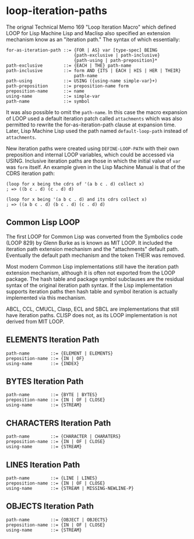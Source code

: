 # loop-iteration-paths

The orignal Technical Memo 169 "Loop Iteration Macro" which defined
LOOP for Lisp Machine Lisp and Maclisp also specified an extension
mechanism know as an "iteration path." The syntax of which
essentially:

```
for-as-iteration-path ::= {FOR | AS} var [type-spec] BEING
                          {path-exclusive | path-inclusive}
                          {path-using | path-preposition}*
path-exclusive        ::= {EACH | THE} path-name
path-inclusive        ::= form AND {ITS | EACH | HIS | HER | THEIR}
                          path-name
path-using            ::= USING ({using-name simple-var}+)
path-preposition      ::= preposition-name form
preposition-name      ::= name
using-name            ::= simple-var
path-name             ::= symbol
```

It was also possible to omit the `path-name`. In this case the macro
expansion of LOOP used a default iteration patch called `attachments`
which was also permitted to rewrite the for-as-iteration-path clause
at expansion time.  Later, Lisp Machine Lisp used the path named
`default-loop-path` instead of `attachments`.

New iteration paths were created using `DEFINE-LOOP-PATH` with their
own preposition and internal LOOP variables, which could be accessed
via USING. Inclusive iteration paths are those in which the initial
value of `var` was `form` itself. An example given in the Lisp Machine
Manual is that of the CDRS iteration path:

```common-lisp
(loop for x being the cdrs of '(a b c . d) collect x)
; => ((b c . d) (c . d) d)

(loop for x being '(a b c . d) and its cdrs collect x)
; => ((a b c . d) (b c . d) (c . d) d)
```

## Common Lisp LOOP

The first LOOP for Common Lisp was converted from the Symbolics code
(LOOP 829) by Glenn Burke as is known as MIT LOOP. It included the
iteration path extension mechanism and the "attachments" default
path. Eventually the default path mechanism and the token THEIR was
removed.

Most modern Common Lisp implementations still have the iteration path
extension mechanism, although it is often not exported from the LOOP
package. The hash table and package symbol subclauses are the residual
syntax of the original iteration path syntax. If the Lisp
implementation supports iteration paths then hash table and symbol
iteration is actually implemented via this mechanism.

ABCL, CCL, CMUCL, Clasp, ECL and SBCL are implementations that still
have iteration paths. CLISP does not, as its LOOP implementation is
not derived from MIT LOOP.

## ELEMENTS Iteration Path

```
path-name        ::= {ELEMENT | ELEMENTS}
preposition-name ::= {IN | OF}
using-name       ::= {INDEX}
```

## BYTES Iteration Path

```
path-name        ::= {BYTE | BYTES}
preposition-name ::= {IN | OF | CLOSE}
using-name       ::= {STREAM}
```

## CHARACTERS Iteration Path

```
path-name        ::= {CHARACTER | CHARATERS}
preposition-name ::= {IN | OF | CLOSE}
using-name       ::= {STREAM}
```

## LINES Iteration Path

```
path-name        ::= {LINE | LINES}
preposition-name ::= {IN | OF | CLOSE}
using-name       ::= {STREAM | MISSING-NEWLINE-P}
```

## OBJECTS Iteration Path

```
path-name        ::= {OBJECT | OBJECTS}
preposition-name ::= {IN | OF | CLOSE}
using-name       ::= {STREAM}
```